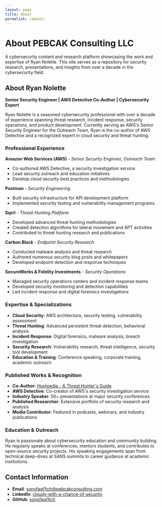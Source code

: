 ```yaml
---
layout: page
title: About
permalink: /about/
---
```


# About PEBCAK Consulting LLC

A cybersecurity content and research platform showcasing the work and expertise of Ryan Nolette. This site serves as a repository for security research, presentations, and insights from over a decade in the cybersecurity field.

## About Ryan Nolette

**Senior Security Engineer | AWS Detective Co-Author | Cybersecurity Expert**

Ryan Nolette is a seasoned cybersecurity professional with over a decade of experience spanning threat research, incident response, security operations, and product development. Currently serving as AWS's Senior Security Engineer for the Outreach Team, Ryan is the co-author of AWS Detective and a recognized expert in cloud security and threat hunting.

### Professional Experience

**Amazon Web Services (AWS)** - *Senior Security Engineer, Outreach Team*

- Co-authored AWS Detective, a security investigation service
- Lead security outreach and education initiatives
- Develop cloud security best practices and methodologies

**Postman** - *Security Engineering*

- Built security infrastructure for API development platform
- Implemented security testing and vulnerability management programs

**Sqrrl** - *Threat Hunting Platform*

- Developed advanced threat hunting methodologies
- Created detection algorithms for lateral movement and APT activities
- Contributed to threat hunting research and publications

**Carbon Black** - *Endpoint Security Research*

- Conducted malware analysis and threat research
- Authored numerous security blog posts and whitepapers
- Developed endpoint detection and response techniques

**SecureWorks & Fidelity Investments** - *Security Operations*

- Managed security operations centers and incident response teams
- Developed security monitoring and detection capabilities
- Led incident response and digital forensics investigations

### Expertise & Specializations

- **Cloud Security**: AWS architecture, security testing, vulnerability assessment
- **Threat Hunting**: Advanced persistent threat detection, behavioral analysis
- **Incident Response**: Digital forensics, malware analysis, breach investigation
- **Security Research**: Vulnerability research, threat intelligence, security tool development
- **Education & Training**: Conference speaking, corporate training, academic outreach

### Published Works & Recognition

- **Co-Author**: [Huntpedia - A Threat Hunter's Guide](https://www.threathunting.net/files/huntpedia.pdf)
- **AWS Detective**: Co-creator of AWS's security investigation service
- **Industry Speaker**: 50+ presentations at major security conferences
- **Published Researcher**: Extensive portfolio of security research and analysis
- **Media Contributor**: Featured in podcasts, webinars, and industry publications

### Education & Outreach

Ryan is passionate about cybersecurity education and community building. He regularly speaks at conferences, mentors students, and contributes to open-source security projects. His speaking engagements span from technical deep-dives at SANS summits to career guidance at academic institutions.

## Contact Information

- **Email**: sonofagl1tch@pebcakconsulting.com
- **LinkedIn**: [cloudy-with-a-chance-of-security](https://www.linkedin.com/in/cloudy-with-a-chance-of-security)
- **GitHub**: [sonofagl1tch](https://github.com/sonofagl1tch)
